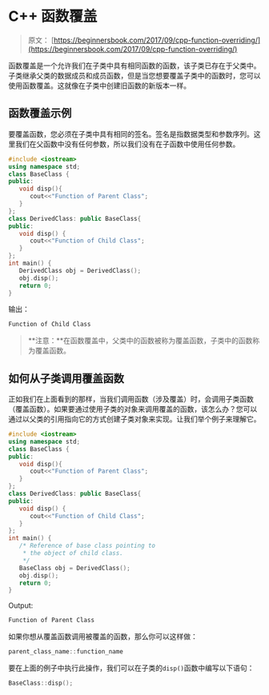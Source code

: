 # C++ 函数覆盖

> 原文： [https://beginnersbook.com/2017/09/cpp-function-overriding/](https://beginnersbook.com/2017/09/cpp-function-overriding/)

函数覆盖是一个允许我们在子类中具有相同函数的函数，该子类已存在于父类中。子类继承父类的数据成员和成员函数，但是当您想要覆盖子类中的函数时，您可以使用函数覆盖。这就像在子类中创建旧函数的新版本一样。

## 函数覆盖示例

要覆盖函数，您必须在子类中具有相同的签名。签名是指数据类型和参数序列。这里我们在父函数中没有任何参数，所以我们没有在子函数中使用任何参数。

```cpp
#include <iostream>
using namespace std;
class BaseClass {
public:
   void disp(){
      cout<<"Function of Parent Class";
   }
};
class DerivedClass: public BaseClass{
public:
   void disp() {
      cout<<"Function of Child Class";
   }
};
int main() {
   DerivedClass obj = DerivedClass();
   obj.disp();
   return 0;
}
```

输出：

```cpp
Function of Child Class
```

> **注意：**在函数覆盖中，父类中的函数被称为覆盖函数，子类中的函数称为覆盖函数。

## 如何从子类调用覆盖函数

正如我们在上面看到的那样，当我们调用函数（涉及覆盖）时，会调用子类函数（覆盖函数）。如果要通过使用子类的对象来调用覆盖的函数，该怎么办？您可以通过以父类的引用指向它的方式创建子类对象来实现。让我们举个例子来理解它。

```cpp
#include <iostream>
using namespace std;
class BaseClass {
public:
   void disp(){
      cout<<"Function of Parent Class";
   }
};
class DerivedClass: public BaseClass{
public:
   void disp() {
      cout<<"Function of Child Class";
   }
};
int main() {
   /* Reference of base class pointing to
    * the object of child class.
    */
   BaseClass obj = DerivedClass(); 
   obj.disp();
   return 0;
}
```

Output:

```cpp
Function of Parent Class
```

如果你想从覆盖函数调用被覆盖的函数，那么你可以这样做：

```cpp
parent_class_name::function_name
```

要在上面的例子中执行此操作，我们可以在子类的`disp()`函数中编写以下语句：

```cpp
BaseClass::disp();
```